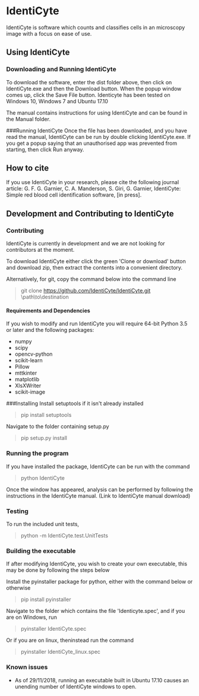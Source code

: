 # IdentiCyte
IdentiCyte is software which counts and classifies cells in an microscopy image with a focus on ease of use.
## Using IdentiCyte 

### Downloading and Running IdentiCyte
To download the software, enter the dist folder above, then click on IdentiCyte.exe and then the Download button. When the popup window comes up, click the Save File button. Identicyte has been tested on Windows 10, Windows 7 and Ubuntu 17.10

The manual contains instructions for using IdentiCyte and can be found in the Manual folder. 

###Running IdentiCyte
Once the file has been downloaded, and you have read the manual, IdentiCyte can be run by double clicking IdentiCyte.exe. If you get a popup saying that an unauthorised app was prevented from starting, then click Run anyway.

## How to cite
If you use IdentiCyte in your research, please cite the following journal article:
G. F. G. Garnier, C. A. Manderson, S. Giri, G. Garnier, IdentiCyte: Simple red blood cell identification software, [in press].

## Development and Contributing to IdentiCyte

### Contributing
IdentiCyte is currently in development and  we are not looking for contributors at the moment.


To download IdentiCyte either click the green 'Clone or download' button and download zip, then extract the contents into a convenient directory.

Alternatively, for git, copy the command below into the command line
> git clone https://github.com/IdentiCyte/IdentiCyte.git \path\to\destination

#### Requirements and Dependencies
If you wish to modify and run IdentiCyte you will require 64-bit Python 3.5 or later and the following packages:

+ numpy
+ scipy
+ opencv-python
+ scikit-learn
+ Pillow
+ mttkinter
+ matplotlib
+ XlsXWriter
+ scikit-image

###Installing
Install setuptools if it isn't already installed
> pip install setuptools 

Navigate to the folder containing setup.py 

> pip setup.py install 


### Running the program

If you have installed the package, IdentiCyte can be run with the command
> python IdentiCyte

Once the window has appeared, analysis can be performed by following the instructions in the IdentiCyte manual. (Link to IdentiCyte manual download)

### Testing
To run the included unit tests,
> python -m IdentiCyte.test.UnitTests

### Building the executable
If after modifying IdentiCyte, you wish to create your own executable, this may be done by following the steps below

Install the pyinstaller package for python, either with the command below or otherwise
> pip install pyinstaller

Navigate to the folder which contains the file 'Identicyte.spec', and if you are on Windows, run 

> pyinstaller IdentiCyte.spec

Or if you are on linux, theninstead run the command

> pyinstaller IdentiCyte_linux.spec

### Known issues
+ As of 29/11/2018, running an executable built in Ubuntu 17.10 causes an unending number of IdentiCyte windows to open.  
